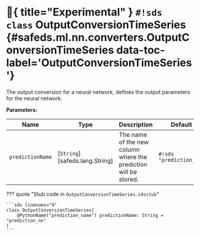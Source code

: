 # :test_tube:{ title="Experimental" } `#!sds class` OutputConversionTimeSeries {#safeds.ml.nn.converters.OutputConversionTimeSeries data-toc-label='OutputConversionTimeSeries'}

The output conversion for a neural network, defines the output parameters for the neural network.

**Parameters:**

| Name | Type | Description | Default |
|------|------|-------------|---------|
| `predictionName` | [`String`][safeds.lang.String] | The name of the new column where the prediction will be stored. | `#!sds "prediction_nn"` |

??? quote "Stub code in `OutputConversionTimeSeries.sdsstub`"

    ```sds linenums="9"
    class OutputConversionTimeSeries(
        @PythonName("prediction_name") predictionName: String = "prediction_nn"
    )
    ```
